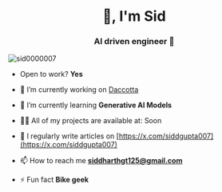 <h1 align="center"> 👋, I'm Sid</h1>
<h3 align="center">AI driven engineer 🚀</h3>

<p align="left"> <img src="https://komarev.com/ghpvc/?username=sid0000007&label=Profile%20views&color=0e75b6&style=flat" alt="sid0000007" /> </p>

- Open to work?  **Yes**

- 🔭 I’m currently working on [Daccotta](https://daccotta.com/)

- 🌱 I’m currently learning **Generative AI Models**

- 👨‍💻 All of my projects are available at: Soon

- 📝 I regularly write articles on [https://x.com/siddgupta007](https://x.com/siddgupta007)

- 📫 How to reach me **siddharthgt125@gmail.com**

- ⚡ Fun fact **Bike geek**



